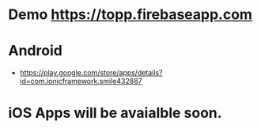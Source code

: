 

Demo https://topp.firebaseapp.com
====

# Android
 - https://play.google.com/store/apps/details?id=com.ionicframework.smile432887

# iOS Apps will be avaialble soon.

